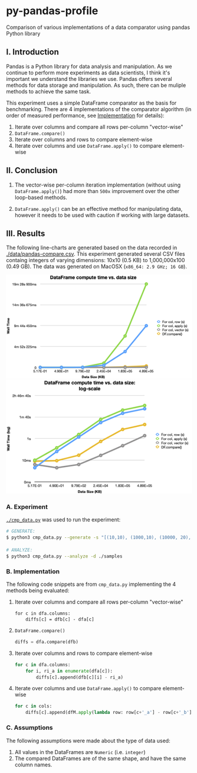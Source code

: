 # py-pandas-profile
Comparison of various implementations of a data comparator using pandas Python library

## I. Introduction
Pandas is a Python library for data analysis and manipulation. As we continue to perform more experiments as data scientists, I think it's important we understand the libraries we use. Pandas offers several methods for data storage and manipulation. As such, there can be muliple methods to achieve the same task. 

This experiment uses a simple DataFrame comparator as the basis for benchmarking. There are 4 implementations of the comparator algorithm (in order of measured performance, see [Implementation](#b-implementation) for details):
1. Iterate over columns and compare all rows per-column "vector-wise"
2. `DataFrame.compare()`
3. Iterate over columns and rows to compare element-wise
4. Iterate over columns and use `DataFrame.apply()` to compare element-wise

## II. Conclusion
1. The vector-wise per-column iteration implementation (without using `DataFrame.apply()`) had more than `500x` improvement over the other loop-based methods.

2. `DataFrame.apply()` can be an effective method for manipulating data, however it needs to be used with caution if working with large datasets.

## III. Results
The following line-charts are generated based on the data recorded in [./data/pandas-compare.csv](./data/pandas-compare.csv). This experiment generated several CSV files containg integers of varying dimensions: 10x10 (0.5 KB) to 1,000,000x100 (0.49 GB). The data was generated on MacOSX (`x86_64: 2.9 GHz; 16 GB`).

![image linear-scale benchmark chart](data/pandas-compare-linear.png)
![image log-scale benchmark chart](data/pandas-compare-log.png)

### A. Experiment
[`./cmp_data.py`](./cmp_data.py) was used to run the experiment:
```sh
# GENERATE: 
$ python3 cmp_data.py --generate -s "[(10,10), (1000,10), (10000, 20), (100000, 50), (500000, 75), (1000000, 100)]" 

# ANALYZE:
$ python3 cmp_data.py --analyze -d ./samples
```

### B. Implementation
The following code snippets are from `cmp_data.py` implementing the 4 methods being evaluated:

1. Iterate over columns and compare all rows per-column "vector-wise"
    ```
    for c in dfa.columns:
        diffs[c] = dfb[c] - dfa[c]
    ```

2. `DataFrame.compare()`
    ```python
    diffs = dfa.compare(dfb)
    ```

3. Iterate over columns and rows to compare element-wise
    ```python
    for c in dfa.columns:
        for i, ri_a in enumerate(dfa[c]):
            diffs[c].append(dfb[c][i] - ri_a)
    ```

4. Iterate over columns and use `DataFrame.apply()` to compare element-wise
    ```python
    for c in cols:
        diffs[c].append(dfM.apply(lambda row: row[c+'_a'] - row[c+'_b'], axis=1))  # element-wise, despite using .apply()
    ```

### C. Assumptions
The following assumptions were made about the type of data used:
1. All values in the DataFrames are `Numeric` (i.e. `integer`)
2. The compared DataFrames are of the same shape, and have the same column names.
